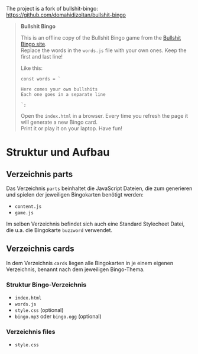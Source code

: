 The project is a fork of bullshit-bingo:
https://github.com/domahidizoltan/bullshit-bingo

> **Bullshit Bingo**
>
> This is an offline copy of the Bullshit Bingo game from the [Bullshit Bingo site](https://www.bullshitbingo.net/).  
> Replace the words in the `words.js` file with your own ones. Keep the first and last line!
>
> Like this:
> ```
> const words = `
>
> Here comes your own bullshits
> Each one goes in a separate line
>
>`;
> ```
>
> Open the `index.html` in a browser. Every time you refresh the page it will generate a new Bingo card.  
> Print it or play it on your laptop. Have fun!



# Struktur und Aufbau
## Verzeichnis parts
Das Verzeichnis `parts` beinhaltet die JavaScript Dateien, die zum generieren und spielen der jeweiligen Bingokarten benötigt werden:

- `content.js`
- `game.js`

Im selben Verzeichnis befindet sich auch eine Standard Stylecheet Datei, die u.a. die Bingokarte `buzzword` verwendet.

## Verzeichnis cards
In dem Verzeichnis `cards` liegen alle Bingokarten in je einem eigenen Verzeichnis, benannt nach dem jeweiligen Bingo-Thema.

### Struktur Bingo-Verzeichnis

- `index.html`
- `words.js`
- `style.css` (optional)
- `bingo.mp3` oder `bingo.ogg` (optional)

### Verzeichnis files
- `style.css`

